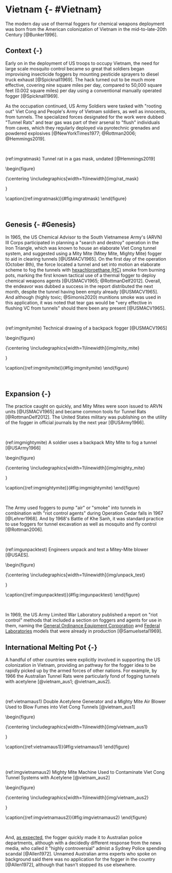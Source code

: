 



# Vietnam {- #Vietnam}

The modern day use of thermal foggers for chemical weapons deployment was born from the American colonization of Vietnam in the mid-to-late-20th Century [@Bunker1996]. 

## Context {-}

Early on in the deployment of US troops to occupy Vietnam, the need for large scale mosquito control became so great that soldiers began improvising insecticide foggers by mounting pesticide sprayers to diesel truck exhaust [@Spicknall1969]. 
The hack turned out to be much more effective, covering nine square miles per day, compared to 50,000 square feet (0.002 square miles) per day using a conventional manually operated fogger [@Spicknall1969].

As the occupation continued, US Army Soldiers were tasked with "rooting out" Viet Cong and People's Army of Vietnam soldiers, as well as innocents, from tunnels.
The specialized forces designated for the work were dubbed "Tunnel Rats" and tear gas was part of their arsenal to "flush" individuals from caves, which they regularly deployed via pyrotechnic grenades and powdered explosives [@NewYorkTimes1977; @Rottman2006; @Hemmings2019].

<br>

(ref:imgratmask) Tunnel rat in a gas mask, undated [@Hemmings2019]
  
\begin{figure}

{\centering \includegraphics[width=1\linewidth]{img/rat_mask} 

}

\caption{(ref:imgratmask)}(\#fig:imgratmask)
\end{figure}

<br>

## Genesis {- #Genesis}

In 1965, the US Chemical Advisor to the South Vietnamese Army's (ARVN) III Corps participated in planning a "search and destroy" operation in the Iron Triangle, which was known to house an elaborate Viet Cong tunnel system, and suggested using a Mity Mite (Mitey Mite, Mighty Mite) fogger to aid in clearing tunnels [@USMACV1965].
On the first day of the operation (October 8th), the force located a tunnel and set into motion an elaborate scheme to fog the tunnels with [hexachloroethane (HC)](/hc) smoke from burning pots, marking the first known tactical use of a thermal fogger to deploy chemical weapons agents [@USMACV1965; @RottmanDelf2012].
Overall, the endeavor was dubbed a success in the report distributed the next month, despite the tunnel having been empty already [@USMACV1965].
And although (highly toxic; @Simonis2020) munitions smoke was used in this application, it was noted that tear gas would be "very effective in flushing VC from tunnels" should there been any present [@USMACV1965]. 

<br>
  
(ref:imgmitymite) Technical drawing of a backpack fogger [@USMACV1965]

\begin{figure}

{\centering \includegraphics[width=1\linewidth]{img/mity_mite} 

}

\caption{(ref:imgmitymite)}(\#fig:imgmitymite)
\end{figure}

<br>


## Expansion {-}

The practice caught on quickly, and Mity Mites were soon issued to ARVN units [@USMACV1965] and became common tools for Tunnel Rats [@RottmanDelf2012].
The United States military was publishing on the utility of the fogger in official journals by the next year [@USArmy1966].

<br>
  
(ref:imgmightymite) A soldier uses a backpack Mity Mite to fog a tunnel [@USArmy1966]

\begin{figure}

{\centering \includegraphics[width=1\linewidth]{img/mighty_mite} 

}

\caption{(ref:imgmightymite)}(\#fig:imgmightymite)
\end{figure}
  

<br>

The Army used foggers to pump "air" or "smoke" into tunnels in combination with "riot control agents" during Operation Cedar falls in 1967 [@Lehrer1968]. 
And by 1968's Battle of Khe Sanh, it was standard practice to use foggers for tunnel excavation as well as mosquito and fly control [@Rottman2006]. 

<br>
  
(ref:imgunpacktest) Engineers unpack and test a Mitey-Mite blower [@USAES].

\begin{figure}

{\centering \includegraphics[width=1\linewidth]{img/unpack_test} 

}

\caption{(ref:imgunpacktest)}(\#fig:imgunpacktest)
\end{figure}
  

<br>

In 1969, the US Army Limited War Laboratory published a report on "riot control" methods that included a section on foggers and agents for use in them, naming the [General Ordinance Equipment Corporation](#GOEC) and [Federal Laboratories](#DefenseTech) models that were already in production [@Samuelsetal1969].


## International Melting Pot {-}

A handful of other countries were explicitly involved in supporting the US colonization in Vietnam, providing an pathway for the fogger idea to be rapidly picked up by the armed forces of other nations.
For example, by 1966 the Australian Tunnel Rats were particularly fond of fogging tunnels with acetylene [@vietnam_aus1; @vietnam_aus2].


<br>
  
(ref:vietnamaus1) Double Acetylene Generator and a Mighty Mite Air Blower Used to Blow Fumes into Viet Cong Tunnels [@vietnam_aus1]

\begin{figure}

{\centering \includegraphics[width=1\linewidth]{img/vietnam_aus1} 

}

\caption{(ref:vietnamaus1)}(\#fig:vietnamaus1)
\end{figure}
  

<br>

<br>
  
(ref:imgvietnamaus2) Mighty Mite Machine Used to Contaminate Viet Cong Tunnel Systems with Acetylene [@vietnam_aus2]

\begin{figure}

{\centering \includegraphics[width=1\linewidth]{img/vietnam_aus2} 

}

\caption{(ref:imgvietnamaus2)}(\#fig:imgvietnamaus2)
\end{figure}
  

<br>

And, [as expected](#TheReturn), the fogger quickly made it to Australian police departments, although with a decidedly different response from the news media, who called it "highly controversial" admist a Sydney Police spending scandal [@Allen1972].
Unnamed Australian arms experts who spoke on background said there was no application for the fogger in the country [@Allen1972], although that hasn't stopped its use elsewhere. 
